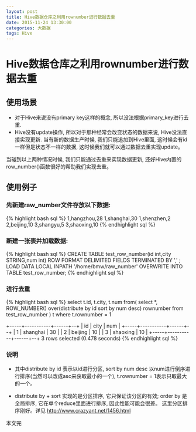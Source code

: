 ```yaml
---
layout: post
title: Hive数据仓库之利用rownumber进行数据去重
date: 2015-11-24 13:30:00
categories: 大数据
tags: Hive
---
```

# Hive数据仓库之利用rownumber进行数据去重

## 使用场景

* 对于Hive来说没有primary key这样的概念, 所以没法根据primary_key进行去重.
* Hive没有update操作, 所以对于那种经常会改变状态的数据来说, Hive没法直接实现更新. 当有新的数据生产时候, 我们只能追加到Hive里面, 这时候会有id一样但是状态不一样的数据, 这时候我们就可以通过数据去重实现update。

当碰到以上两种情况时候, 我们只能通过去重来实现数据更新, 还好Hive内置的row_number()函数很好的帮助我们实现去重。

## 使用例子

### 先新建raw_number文件存放以下数据:
{% highlight bash sql %}
1,hangzhou,28
1,shanghai,30
1,shenzhen,2
2,beijing,10
3,shangyu,5
3,shaoxing,10
{% endhighlight sql %}

### 新建一张表并加载数据:
{% highlight bash sql %}
CREATE TABLE test_row_number(id int,city STRING,num int)
ROW FORMAT DELIMITED FIELDS TERMINATED BY ',' ;
LOAD DATA LOCAL INPATH '/home/bmw/raw_number' OVERWRITE INTO TABLE test_row_number;
{% endhighlight sql %}

### 进行去重

{% highlight bash sql %}
select t.id, t.city, t.num
from(
    select *, ROW_NUMBER() over(distribute by id sort by num desc) rownumber
    from test_row_number
) t
where t.rownumber = 1

+-----+-----------+------+--+
| id  |   city    | num  |
+-----+-----------+------+--+
| 1   | shanghai  | 30   |
| 2   | beijing   | 10   |
| 3   | shaoxing  | 10   |
+-----+-----------+------+--+
3 rows selected (0.478 seconds)
{% endhighlight sql %}

### 说明

* 其中distribute by id 表示以id进行分区, sort by num desc 以num进行倒序进行排序(当然可以改成asc来获取最小的一个), t.rownumber = 1表示只取最大的一个。

* distribute by + sort 实现的是分区排序, 它只保证该分区的有效; order by 是全局排序, 它在单个reduce里面进行排序, 因此性能可能会很差。 这里分区排序刚好。详见 http://www.crazyant.net/1456.html

本文完
